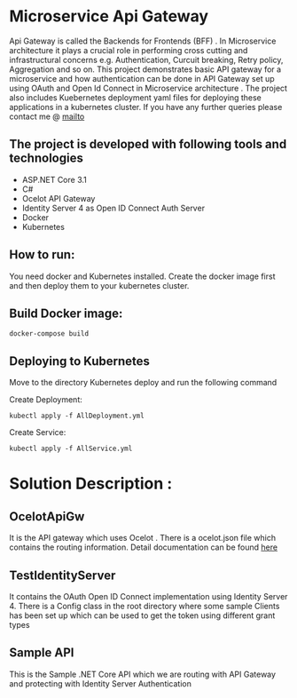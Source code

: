 # Microservice Api Gateway

Api Gateway is called the Backends for Frontends (BFF) . In Microservice architecture it plays a crucial role in performing cross cutting and infrastructural concerns e.g. Authentication, Curcuit breaking, Retry policy, Aggregation and so on. This project demonstrates basic API gateway for a microservice and how authentication can be done in API Gateway set up using OAuth and Open Id Connect in Microservice architecture . The project also includes Kuebernetes deployment yaml files for deploying these applications in a kubernetes cluster. If you have any further queries please contact me @  [mailto](mailto:sumon154@gmail.com)

## The project is developed with following tools and technologies

- ASP.NET Core 3.1
- C#
- Ocelot API Gateway
- Identity Server 4 as Open ID Connect Auth Server
- Docker
- Kubernetes

## How to run:

You need docker and Kubernetes installed.
Create the docker image first and then deploy them to your kubernetes cluster.

## Build Docker image:

`docker-compose build`

## Deploying to Kubernetes

Move to the directory Kubernetes deploy and run the following command <br/>

Create Deployment:

`kubectl apply -f AllDeployment.yml` <br/>

Create Service: <br/>

`kubectl apply -f AllService.yml`

# Solution Description :

## OcelotApiGw

It is the API gateway which uses Ocelot . There is a ocelot.json file which contains the routing information. Detail documentation can be found [here](https://ocelot.readthedocs.io/en/latest/introduction/gettingstarted.html)

## TestIdentityServer

It contains the OAuth Open ID Connect implementation using Identity Server 4. There is a Config class in the root directory where some sample Clients has been set up which can be used to get the token using different grant types

## Sample API

This is the Sample .NET Core API which we are routing with API Gateway and protecting with Identity Server Authentication
